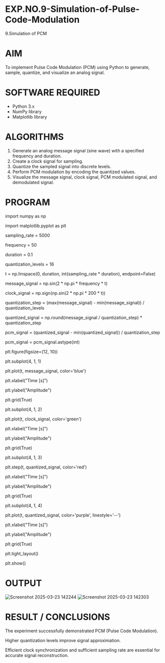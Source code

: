 # EXP.NO.9-Simulation-of-Pulse-Code-Modulation
9.Simulation of PCM

# AIM
To implement Pulse Code Modulation (PCM) using Python to generate, sample, quantize, and visualize an analog signal.

# SOFTWARE REQUIRED
- Python 3.x
- NumPy library
- Matplotlib library

# ALGORITHMS
1. Generate an analog message signal (sine wave) with a specified frequency and duration.
2. Create a clock signal for sampling.
3. Quantize the sampled signal into discrete levels.
4. Perform PCM modulation by encoding the quantized values.
5. Visualize the message signal, clock signal, PCM modulated signal, and demodulated signal.

# PROGRAM
import numpy as np

import matplotlib.pyplot as plt

sampling_rate = 5000

frequency = 50

duration = 0.1

quantization_levels = 16

t = np.linspace(0, duration, int(sampling_rate * duration), endpoint=False)

message_signal = np.sin(2 * np.pi * frequency * t)

clock_signal = np.sign(np.sin(2 * np.pi * 200 * t))

quantization_step = (max(message_signal) - min(message_signal)) / quantization_levels

quantized_signal = np.round(message_signal / quantization_step) * quantization_step

pcm_signal = (quantized_signal - min(quantized_signal)) / quantization_step

pcm_signal = pcm_signal.astype(int)

plt.figure(figsize=(12, 10))

plt.subplot(4, 1, 1)

plt.plot(t, message_signal, color='blue')

plt.xlabel("Time [s]")

plt.ylabel("Amplitude")

plt.grid(True)

plt.subplot(4, 1, 2)

plt.plot(t, clock_signal, color='green')

plt.xlabel("Time [s]")

plt.ylabel("Amplitude")

plt.grid(True)

plt.subplot(4, 1, 3)

plt.step(t, quantized_signal, color='red')

plt.xlabel("Time [s]")

plt.ylabel("Amplitude")

plt.grid(True)

plt.subplot(4, 1, 4)

plt.plot(t, quantized_signal, color='purple', linestyle='--')

plt.xlabel("Time [s]")

plt.ylabel("Amplitude")

plt.grid(True)

plt.tight_layout()

plt.show()


# OUTPUT
![Screenshot 2025-03-23 142244](https://github.com/user-attachments/assets/939e6780-8703-4f9d-b256-5ae948eb816e)
![Screenshot 2025-03-23 142303](https://github.com/user-attachments/assets/c77ee3c3-cbc6-46e3-b095-bcdc3c9012f8)

 
# RESULT / CONCLUSIONS
The experiment successfully demonstrated PCM (Pulse Code Modulation).

Higher quantization levels improve signal approximation.

Efficient clock synchronization and sufficient sampling rate are essential for accurate signal reconstruction.
